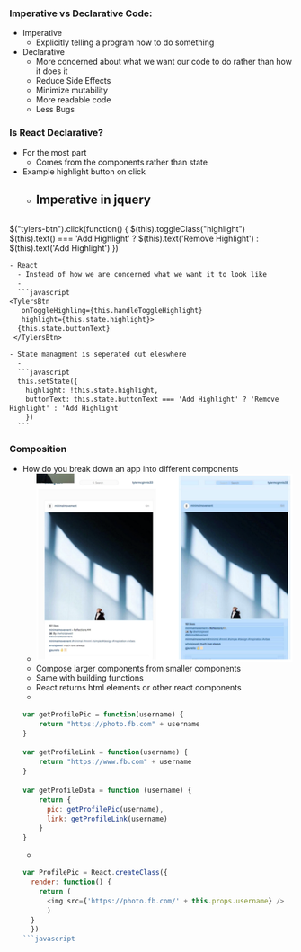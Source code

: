 ### Imperative vs Declarative Code:
- Imperative
  - Explicitly telling a program how to do something
- Declarative
  - More concerned about what we want our code to do rather than how it does it
  - Reduce Side Effects
  - Minimize mutability
  - More readable code
  - Less Bugs

### Is React Declarative?
- For the most part
  - Comes from the components rather than state
- Example highlight button on click
  - Imperative in jquery
    -
    ```javascript
$("tylers-btn").click(function() {
  $(this).toggleClass("highlight")
  $(this).text() === 'Add Highlight' ? $(this).text('Remove Highlight') : $(this).text('Add Highlight')
  })
  ```
  - React
    - Instead of how we are concerned what we want it to look like
    -
    ```javascript
  <TylersBtn
     onToggleHighling={this.handleToggleHighlight}
     highlight={this.state.highlight}>
    {this.state.buttonText}
   </TylersBtn>
  ```
    - State managment is seperated out eleswhere
      -
      ```javascript
      this.setState({
        highlight: !this.state.highlight,
        buttonText: this.state.buttonText === 'Add Highlight' ? 'Remove Highlight' : 'Add Highlight'
        })
      ```

### Composition
- How do you break down an app into different components
  - ![Instagram](01-Instagram.png)
  - Compose larger components from smaller components
  - Same with building functions
  - React returns html elements or other react components
  -
  ```javascript
  var getProfilePic = function(username) {
      return "https://photo.fb.com" + username
  }
  
  var getProfileLink = function(username) {
      return "https://www.fb.com" + username
  }
  
  var getProfileData = function (username) {
      return {
        pic: getProfilePic(username),
        link: getProfileLink(username)
      }
  }
  ```
  -
  ```javascript
  var ProfilePic = React.createClass({
    render: function() {
      return (
        <img src={'https://photo.fb.com/' + this.props.username} />
        )
    }
    })
  ```javascript
